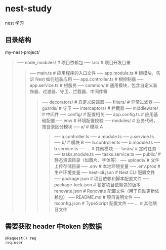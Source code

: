 # nest-study
nest 学习

## 目录结构
my-nest-project/
> ── node_modules/            # 项目依赖包
>── src/                     # 项目开发目录
>   >── main.ts              # 应用程序的入口文件
>   >── app.module.ts        # 根模块，告诉 Nest 如何组装应用
>   >── app.controller.ts    # 根控制器
>   >── app.service.ts       # 根服务
>   >── common/              # 通用模块，包含自定义装饰器、过滤器、守卫、拦截器、中间件等
>   >   >── decorators/      # 自定义装饰器
>   >   >── filters/         # 异常过滤器
>   >   >── guards/          # 守卫
>   >   >── interceptors/    # 拦截器
>   >   >── middleware/      # 中间件
>   >── config/              # 配置相关
>   >   >── app.config.ts    # 应用基础配置
>   >   >── env/             # 环境配置校验
>   >── modules/             # 业务代码，按目录区分模块
>   >   >── a/               # 模块 A
>   >   >   >── a.controller.ts
>   >   >   >── a.module.ts
>   >   >   >── a.service.ts
>   >   >── b/               # 模块 B
>   >   >   >── b.controller.ts
>   >   >   >── b.module.ts
>   >   >   >── b.service.ts
>   >   >── ...              # 其他模块
>   >── tasks/               # 定时任务
>   >   >── tasks.module.ts
>   >   >── tasks.service.ts
>── public/                  # 静态资源目录（如图片、字体等）
>── uploads/                 # 文件上传存储目录
>── .env                     # 本地环境变量
>── .env.prod                # 生产环境变量
>── nest-cli.json            # Nest CLI 配置文件
>── package.json             # 项目依赖和脚本配置文件
>── package-lock.json        # 锁定项目依赖包的版本
>── renovate.json            # Renovate 配置文件（用于自动更新依赖包）
>── README.md                # 项目说明文件
>── tsconfig.json            # TypeScript 配置文件
>── ...                      # 其他项目文件


## 需要获取 header 中token 的数据
```
@Request() req 
req.user
```